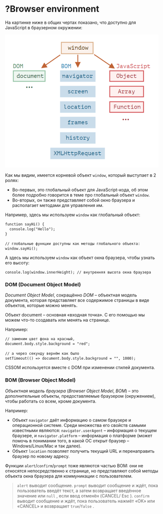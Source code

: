# ?Browser environment

На картинке ниже в общих чертах показано, что доступно для JavaScript в браузерном окружении:

![Browser environment](../images/browser-environment.png)

Как мы видим, имеется корневой объект `window`, который выступает в 2 ролях:

* Во-первых, это глобальный объект для JavaScript-кода, об этом более подробно говорится в теме про глобальный объект `window`.
* Во-вторых, он также представляет собой окно браузера и располагает методами для управления им.

Например, здесь мы используем `window` как глобальный объект:

~~~
function sayHi() {
  console.log("Hello");
}

// глобальные функции доступны как методы глобального объекта:
window.sayHi();
~~~

А здесь мы используем `window` как объект окна браузера, чтобы узнать его высоту:

~~~
console.log(window.innerHeight); // внутренняя высота окна браузера
~~~

### DOM (Document Object Model)

_Document Object Model_, сокращённо _DOM_ – объектная модель документа, которая представляет все содержимое страницы в виде объектов, которые можно менять.

Объект document – основная «входная точка». С его помощью мы можем что-то создавать или менять на странице.

Например:

~~~
// заменим цвет фона на красный,
document.body.style.background = "red";

// а через секунду вернём как было
setTimeout(() => document.body.style.background = "", 1000);
~~~

CSSOM используется вместе с DOM при изменении стилей документа.

### BOM (Browser Object Model)

_Объектная модель браузера_ (_Browser Object Model_, _BOM_) – это дополнительные объекты, предоставляемые браузером (окружением), чтобы работать со всем, кроме документа.

Например:

* Объект `navigator` даёт информацию о самом браузере и операционной системе. Среди множества его свойств самыми известными являются: `navigator.userAgent` – информация о текущем браузере, и `navigator.platform` – информация о платформе (может помочь в понимании того, в какой ОС открыт браузер – Windows/Linux/Mac и так далее).
* Объект `location` позволяет получить текущий URL и перенаправить браузер по новому адресу.

Функции `alert`/`confirm`/`prompt` тоже являются частью BOM: они не относятся непосредственно к странице, но представляют собой методы объекта окна браузера для коммуникации с пользователем.

> `alert` выводит сообщение. `prompt` выводит сообщение и ждёт, пока пользователь введёт текст, а затем возвращает введённое значение или `null` , если ввод отменён (CANCEL/ Esc ). `confirm` выводит сообщение и ждёт, пока пользователь нажмёт «OK» или «CANCEL» и возвращает `true`/`false` .
